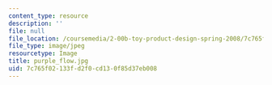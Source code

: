 ```yaml
---
content_type: resource
description: ''
file: null
file_location: /coursemedia/2-00b-toy-product-design-spring-2008/7c765f02133fd2f0cd130f85d37eb008_purple_flow.jpg
file_type: image/jpeg
resourcetype: Image
title: purple_flow.jpg
uid: 7c765f02-133f-d2f0-cd13-0f85d37eb008
---
```

